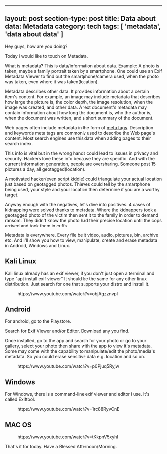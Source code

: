 
---
layout: post
section-type: post
title: Data about data: Metadata
category: tech
tags: [ 'metadata', 'data about data' ]
---

<!-- wp:paragraph -->
<p>Hey guys, how are you doing?</p>
<!-- /wp:paragraph -->

<!-- wp:paragraph -->
<p>Today i would like to touch on Metadata.</p>
<!-- /wp:paragraph -->

<!-- wp:paragraph {"dropCap":true} -->
<p class="has-drop-cap">What is metadata? This is data/information about data. Example: A photo is taken, maybe a family portrait taken by a smartphone. One could use an Exif Metadata Viewer to find out the smartphone/camera used, when the photo was taken, even where it was taken(location).</p>
<!-- /wp:paragraph -->

<!-- wp:paragraph -->
<p>Metadata describes other data.  It provides information about a 
certain item's content.  For example, an image may include metadata that
 describes how large the picture is, the color depth, the image 
resolution, when the image was created, and other data.  A text 
document's metadata may contain information about how long the document 
is, who the author is, when the document was written, and a short 
summary of the document.</p>
<!-- /wp:paragraph -->

<!-- wp:paragraph -->
<p>Web pages often include metadata in the form of <a href="https://techterms.com/definition/metatag">meta tags</a>.
  Description and keywords meta tags are commonly used to describe the 
Web page's content.  Most search engines use this data when adding pages
 to their search index.</p>
<!-- /wp:paragraph -->

<!-- wp:paragraph -->
<p>This info is vital but in the wrong hands could lead to issues in privacy and security. Hackers love these info because they are specific. And with the current information generation, people are oversharing. Someone post 15 pictures a day, all geotagged(location).</p>
<!-- /wp:paragraph -->

<!-- wp:paragraph -->
<p>A motivated hacker(even script kiddie) could triangulate your actual location just based on geotagged photos. Thieves could tell by the smartphone being used, your style and your location then determine if you are a worthy target.</p>
<!-- /wp:paragraph -->

<!-- wp:paragraph -->
<p>Anyway enough with the negatives, let's dive into positives. 4 cases of kidnapping were solved thanks to metadata. Where the kidnappers took a geotagged photo of the victim then sent it to the family in order to demand ransom. They didn't know the photo had their precise location until the cops arrived and took them in cuffs.</p>
<!-- /wp:paragraph -->

<!-- wp:paragraph -->
<p>Metadata is everywhere. Every file be it video, audio, pictures, bin, archive etc. And I'll show you how to view, manipulate, create and erase metadata in Android, Windows and Linux.</p>
<!-- /wp:paragraph -->

<!-- wp:heading -->
<h2>Kali Linux</h2>
<!-- /wp:heading -->

<!-- wp:paragraph -->
<p>Kali linux already has an exif viewer, if you don't just open a terminal and type "apt install exif viewer"  It should be the same for any other linux distribution. Just search for one that supports your distro and install it.</p>
<!-- /wp:paragraph -->

<!-- wp:core-embed/youtube {"url":"https://www.youtube.com/watch?v=objAgzznvpI","type":"rich","providerNameSlug":"","className":"wp-embed-aspect-16-9 wp-has-aspect-ratio"} -->
<figure class="wp-block-embed-youtube wp-block-embed is-type-rich wp-embed-aspect-16-9 wp-has-aspect-ratio"><div class="wp-block-embed__wrapper">
https://www.youtube.com/watch?v=objAgzznvpI
</div></figure>
<!-- /wp:core-embed/youtube -->

<!-- wp:heading -->
<h2>Android</h2>
<!-- /wp:heading -->

<!-- wp:paragraph -->
<p>For android, go to the Playstore.</p>
<!-- /wp:paragraph -->

<!-- wp:paragraph -->
<p>Search for Exif Viewer and/or Editor. Download any you find.</p>
<!-- /wp:paragraph -->

<!-- wp:paragraph -->
<p>Once installed, go to the app and search for your photo or go to your gallery, select your photo then share with the app to view it's metadata. Some may come with the capability to manipulate/edit the photo/media's metadata. So you could erase sensitive data e.g. location and so on.</p>
<!-- /wp:paragraph -->

<!-- wp:core-embed/youtube {"url":"https://www.youtube.com/watch?v=p0Pjuq5Ryjw","type":"rich","providerNameSlug":"","className":"wp-embed-aspect-16-9 wp-has-aspect-ratio"} -->
<figure class="wp-block-embed-youtube wp-block-embed is-type-rich wp-embed-aspect-16-9 wp-has-aspect-ratio"><div class="wp-block-embed__wrapper">
https://www.youtube.com/watch?v=p0Pjuq5Ryjw
</div></figure>
<!-- /wp:core-embed/youtube -->

<!-- wp:heading -->
<h2>Windows</h2>
<!-- /wp:heading -->

<!-- wp:paragraph -->
<p>For Windows, there is a command-line exif viewer and editor i use. It's called Exiftool.</p>
<!-- /wp:paragraph -->

<!-- wp:core-embed/youtube {"url":"https://www.youtube.com/watch?v=1rc88RyvCnE","type":"rich","providerNameSlug":"","className":"wp-embed-aspect-16-9 wp-has-aspect-ratio"} -->
<figure class="wp-block-embed-youtube wp-block-embed is-type-rich wp-embed-aspect-16-9 wp-has-aspect-ratio"><div class="wp-block-embed__wrapper">
https://www.youtube.com/watch?v=1rc88RyvCnE
</div></figure>
<!-- /wp:core-embed/youtube -->

<!-- wp:heading -->
<h2>MAC OS</h2>
<!-- /wp:heading -->

<!-- wp:core-embed/youtube {"url":"https://www.youtube.com/watch?v=tKkpnV5xyhI","type":"rich","providerNameSlug":"","className":"wp-embed-aspect-16-9 wp-has-aspect-ratio"} -->
<figure class="wp-block-embed-youtube wp-block-embed is-type-rich wp-embed-aspect-16-9 wp-has-aspect-ratio"><div class="wp-block-embed__wrapper">
https://www.youtube.com/watch?v=tKkpnV5xyhI
</div></figure>
<!-- /wp:core-embed/youtube -->

<!-- wp:paragraph -->
<p>That's it for today. Have a Blessed Afternoon/Morning.</p>
<!-- /wp:paragraph -->
